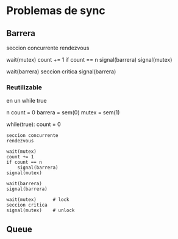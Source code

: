 # Problemas de sync

## Barrera

seccion concurrente
rendezvous

wait(mutex)
count += 1
if count == n
    signal(barrera)
signal(mutex)

wait(barrera)
seccion critica
signal(barrera)

### Reutilizable

en un while true

n
count = 0
barrera = sem(0)
mutex = sem(1)

while(true):
    count = 0

    seccion concurrente
    rendezvous

    wait(mutex)
    count += 1
    if count == n
        signal(barrera)
    signal(mutex)

    wait(barrera)
    signal(barrera)

    wait(mutex)      # lock
    seccion critica
    signal(mutex)    # unlock

## Queue

